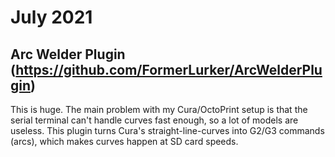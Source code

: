 # July 2021

## Arc Welder Plugin (https://github.com/FormerLurker/ArcWelderPlugin)

This is huge.  The main problem with my Cura/OctoPrint setup is that the serial terminal can't handle curves fast enough, so a lot of models are useless.
This plugin turns Cura's straight-line-curves into G2/G3 commands (arcs), which makes curves happen at SD card speeds.
